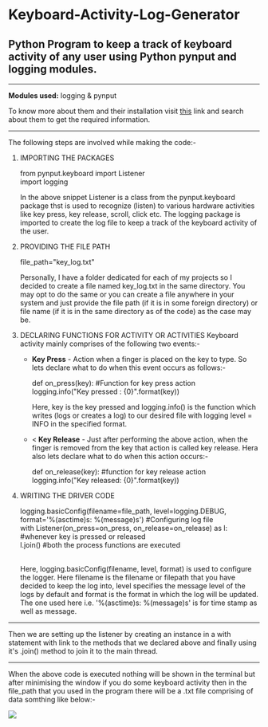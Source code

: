 # Keyboard-Activity-Log-Generator
<h2>Python Program to keep a track of keyboard activity of any user using Python pynput and logging modules.</h2><hr>
<p>
  <b>Modules used:</b> logging & pynput
</p><p>
  To know more about them and their installation visit <a href="https://pypi.org/">this</a> link and search about them to get the required information.
</p><hr><p>The following steps are involved while making the code:-</p><ol>
  <li><p>IMPORTING THE PACKAGES
    <p>from  pynput.keyboard import Listener<br>
      import logging</p>
In the above snippet Listener is a class from the pynput.keyboard package thst is used to recognize (listen) to various hardware activities like key press, key release, scroll, click etc.
The logging package is imported to create the log file to keep a track of the keyboard activity of the user.</p></li>
<li><p>PROVIDING THE FILE PATH
 <p>file_path="key_log.txt"<p>
Personally, I have a folder dedicated for each of my projects so I decided to create a file named key_log.txt in the same directory. You may opt to do the same or you can create a file anywhere in your system and just provide the file path (if it is in some foreign directory) or file name (if it is in the same directory as of the code) as the case may be.</p></li><li><p>DECLARING FUNCTIONS FOR ACTIVITY OR ACTIVITIES
Keyboard activity mainly comprises of the following two events:-
  <ul><li><p><b>Key Press</b> - Action when a finger is placed on the key to type. So lets declare what to do when this event occurs as follows:-
    <p>def on_press(key):  #Function for key press action<br>
      logging.info("Key pressed : {0}".format(key)) </p>   
Here, key is the key pressed and logging.info() is the function which writes (logs or creates a log) to our desired file with logging level = INFO in the specified format. </p>
</li><li><<b>
Key Release</b> - Just after performing the above action, when the finger is removed from the key that action is called key release. Hera also lets declare what to do when this action occurs:-
<p>
def on_release(key):    #function for key release action<br>
    logging.info("Key released: {0}".format(key))</p></li></ul>
<li><p>WRITING THE DRIVER CODE<p>
logging.basicConfig(filename=file_path, level=logging.DEBUG, format='%(asctime)s: %(message)s')  #Configuring log file <br>
with Listener(on_press=on_press, on_release=on_release) as l:   #whenever key is pressed or released<br>
  l.join()    #both the process functions are executed</p><br>
Here, logging.basicConfig(filename, level, format) is used to configure the logger. Here filename is the filename or filepath that you have decided to keep the log into, level specifies the message level of the logs by default and format is the format in which the log will be updated. The one used here i.e. '%(asctime)s: %(message)s' is for time stamp as well as message.  </p></li></ol><hr>
<p>
Then we are setting up the listener by creating an instance in a with statement with link to the methods that we declared above and finally using it's .join() method to join it to the main thread.</p><hr>
<p>When the above code is executed nothing will be shown in the terminal but after minimising the window if you do some keyboard activity then in the file_path that you used in the program there will be a .txt file comprising of data somthing like below:-</p>
<img src="https://user-images.githubusercontent.com/70680058/119493269-a6af4c80-bd7d-11eb-945c-c8899c2fe027.png">
